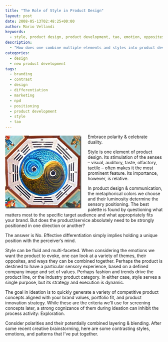 ```yaml
---
title: "The Role of Style in Product Design"
layout: post
date: 2008-05-13T02:48:25+00:00
author: Mario Vellandi
keywords:
  - style, product design, product development, tao, emotion, opposites, attributes, styles
description:
  - "How does one combine multiple elements and styles into product design? A product's positioning depends on it's target market and the emotions it seeks to arouse"
categories:
  - design
  - new product development
tags:
  - branding
  - contrast
  - design
  - differentiation
  - marketing
  - npd
  - positioning
  - product development
  - style
  - tao
---
```

<img class="alignleft" style="margin:5px 20px 10px 0; float: left;" src="/images/2008/tao1.jpg" alt="tao yin yang style design" width="244" height="233" align="left" />Embrace polarity & celebrate duality.

Style is one element of product design. Its stimulation of the senses &#8211; visual, auditory, taste, olfactory, tactile &#8211; often makes it the most prominent feature. Its importance, however, is relative.

In product design & communication, the metaphorical colors we choose and their luminosity determine the sensory positioning. The best palette is found by questioning what matters most to the specific target audience and what appropriately fits your brand. But does the product/service absolutely need to be strongly positioned in one direction or another?

The answer is No. Effective differentiation simply implies holding a unique position with the perceiver&#8217;s mind.

Style can be fluid and multi-faceted. When considering the emotions we want the product to evoke, one can look at a variety of themes, their opposites, and ways they can be combined together. Perhaps the product is destined to have a particular sensory experience, based on a defined company image and set of values. Perhaps fashion and trends drive the product line, or the industry product category. In either case, style serves a single purpose, but its strategy and execution is dynamic.

The goal in ideation is to quickly generate a variety of competitive product concepts aligned with your brand values, portfolio fit, and product innovation strategy. While these are the criteria we&#8217;ll use for screening concepts later, a strong cognizance of them during ideation can inhibit the process activity: Exploration.

Consider polarities and their potentially combined layering & blending. After some recent creative brainstorming, here are some contrasting styles, emotions, and patterns that I&#8217;ve put together.
